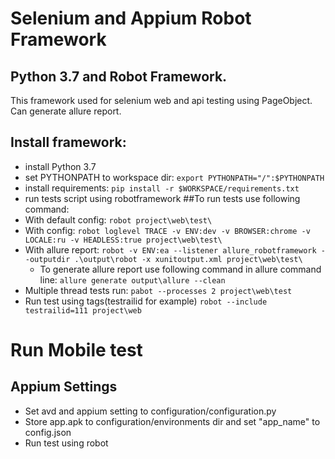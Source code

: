 # Selenium and Appium Robot Framework
## Python 3.7 and Robot Framework.
This framework used for selenium web and api testing using PageObject. Can generate allure report.
## Install framework:
- install Python 3.7
- set PYTHONPATH to workspace dir: `export PYTHONPATH="/":$PYTHONPATH`
- install requirements: `pip install -r $WORKSPACE/requirements.txt`
- run tests script using robotframework
##To run tests use following command:
- With default config:
`robot project\web\test\`
- With config:
`robot loglevel TRACE -v ENV:dev -v BROWSER:chrome -v LOCALE:ru -v HEADLESS:true project\web\test\`
- With allure report:
`robot -v ENV:ea --listener allure_robotframework --outputdir .\output\robot -x xunitoutput.xml project\web\test\`
  - To generate allure report use following command in allure command line:
`allure generate output\allure --clean`
- Multiple thread tests run:
`pabot --processes 2 project\web\test`
- Run test using tags(testrailid for example)
`robot --include testrailid=111 project\web`
# Run Mobile test
## Appium Settings
- Set avd and appium setting to configuration/configuration.py
- Store app.apk to configuration/environments dir and set "app_name" to config.json
- Run test using robot


